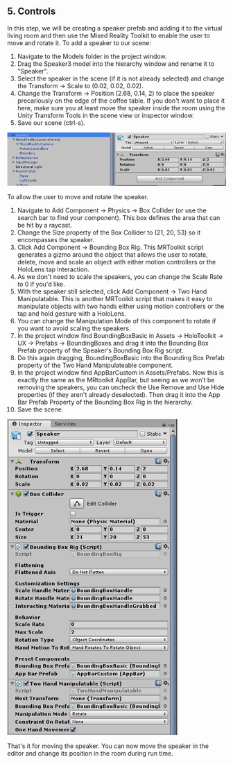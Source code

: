 ## 5. Controls

In this step, we will be creating a speaker prefab and adding it to the virtual living room and then use the Mixed Reality Toolkit to enable the user to move and rotate it. To add a speaker to our scene: 

1. Navigate to the Models folder in the project window.
2. Drag the Speaker3 model into the hierarchy window and rename it to "Speaker".
3. Select the speaker in the scene (if it is not already selected) and change the Transform -> Scale to (0.02, 0.02, 0.02).
4. Change the Transform -> Position (2.68, 0.14, 2) to place the speaker precariously on the edge of the coffee table. If you don't want to place it here, make sure you at least move the speaker inside the room using the Unity Transform Tools in the scene view or inspector window.
5. Save our scene (ctrl-s).

![Speaker transform details](../media/8.png)

To allow the user to move and rotate the speaker.

1. Navigate to Add Component -> Physics -> Box Collider (or use the search bar to find your component). This box defines the area that can be hit by a raycast.
2. Change the Size property of the Box Collider to (21, 20, 53) so it encompasses the speaker.
3. Click Add Component -> Bounding Box Rig. This MRToolkit script generates a gizmo around the object that allows the user to rotate, delete, move and scale an object with either motion controllers or the HoloLens tap interaction.
4. As we don't need to scale the speakers, you can change the Scale Rate to 0 if you'd like.
5. With the speaker still selected, click Add Component -> Two Hand Manipulatable. This is another MRToolkit script that makes it easy to manipulate objects with two hands either using motion controllers or the tap and hold gesture with a HoloLens.
6. You can change the Manipulation Mode of this component to rotate if you want to avoid scaling the speakers.
7. In the project window find BoundingBoxBasic in Assets -> HoloToolkit -> UX -> Prefabs -> BoundingBoxes and drag it into the Bounding Box Prefab property of the Speaker's Bounding Box Rig script.
8. Do this again dragging, BoundingBoxBasic into the Bounding Box Prefab property of the Two Hand Manipulateable component.
9. In the project window find AppBarCustom in Assets/Prefabs. Now this is exactly the same as the MRtoolkit AppBar, but seeing as we won’t be removing the speakers, you can uncheck the Use Remove and Use Hide properties (if they aren't already deselected). Then drag it into the App Bar Prefab Property of the Bounding Box Rig in the hierarchy.
10. Save the scene.

![Speaker movement control components](../media/9.png)

That's it for moving the speaker. You can now move the speaker in the editor and change its position in the room during run time.